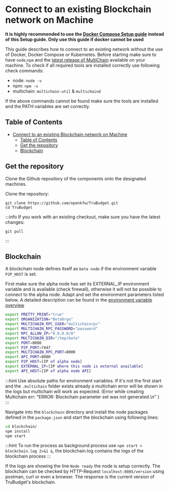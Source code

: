 # Connect to an existing Blockchain network on Machine

**It is highly recommended to use the [Docker Compose Setup guide](./docker.md) instead of this Setup guide. Only use this guide if docker cannot be used**

This guide describes how to connect to an existing network without the use of Docker, Docker Compose or Kubernetes.
Before starting make sure to have `node`,`npm` and the [latest release of MultiChain](https://www.multichain.com/download-community/) available on your machine.
To check if all required tools are installed correctly use following check commands:

- node: `node -v`
- npm: `npm -v`
- multichain: `multichain-util` & `multichaind`

If the above commands cannot be found make sure the tools are installed and the PATH variables are set correctly.

## Table of Contents

- [Connect to an existing Blockchain network on Machine](#connect-to-an-existing-blockchain-network-on-machine)
  - [Table of Contents](#table-of-contents)
  - [Get the repository](#get-the-repository)
  - [Blockchain](#blockchain)

## Get the repository

Clone the Github repository of the components onto the designated machines.

Clone the repository:

```
git clone https://github.com/openkfw/TruBudget.git
cd TruBudget
```

:::info
If you work with an existing checkout, make sure you have the latest changes:

```
git pull
```

:::

## Blockchain

A blockchain node defines itself as `beta node` if the environment variable `P2P_HOST` is set.

First make sure the alpha node has set its EXTERNAL_IP environment variable and is available (check firewall), otherwise it will not be possible to connect to the alpha node.
Adapt and set the environment parameters listed below.
A detailed description can be found in the [environment variable overview](../../../environment-variables.md)

```bash
export PRETTY_PRINT="true"
export ORGANIZATION="BetaOrga"
export MULTICHAIN_RPC_USER="multichainrpc"
export MULTICHAIN_RPC_PASSWORD="password"
export RPC_ALLOW_IP="0.0.0.0/0"
export MULTICHAIN_DIR="/tmp/beta"
export PORT=8086
export P2P_PORT=7447
export MULTICHAIN_RPC_PORT=8000
export API_PORT=8080
export P2P_HOST=[IP of alpha node]
export EXTERNAL_IP=[IP where this node is external available]
export API_HOST=[IP of alpha node API]
```

:::hint
Use absolute paths for environment variables.
If it's not the first start and the `.multichain` folder exists already a multichain error will be shown in the logs but multichain will work as expected.
(Error while creating Multichain
err: "ERROR: Blockchain parameter set was not generated.\n" )
:::

Navigate into the `blockchain` directory and install the node packages defined in the `package.json` and start the blockchain using following lines:

```bash
cd blockchain/
npm install
npm start
```

:::hint
To run the process as background process use `npm start > blockchain.log 2>&1 &`, the blockchain.log contains the logs of the blockchain process
:::

If the logs are showing the line `Node ready` the node is setup correctly.
The blockchain can be checked by HTTP-Request `localhost:8085/version` using postman, curl or even a browser. The response is the current version of TruBudget's blockchain.
